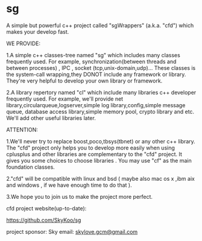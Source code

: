 sg
==
A simple but powerful c++ project called "sgWrappers" (a.k.a. "cfd") which makes your develop fast.

WE PROVIDE:

1.A simple c++ classes-tree named "sg" which includes many classes frequently used. For example, synchronization(between threads and between processes) , IPC , socket (tcp,unix-domain,udp)... These classes is the system-call wrapping,they DONOT include any framework or library. They're very helpful to develop your own library or framework.

2.A library repertory named "cl" which include many libraries c++ developer frequently used. For example, we'll provide net library,circularqueue,logserver,simple log library,config,simple message queue, database access library,simple memory pool, crypto library and etc. We'll add other useful libraries later.

ATTENTION:

1.We'll never try to replace boost,poco,tbsys(tbnet) or any other c++ library. The "cfd" project only helps you to develop more easily when using cplusplus and other libraries are complementary to the "cfd" project. It gives you some choices to choose libraries . You may use "cf" as the main foundation classes.

2."cfd" will be compatible with linux and bsd ( maybe also mac os x ,ibm aix and windows , if we have enough time to do that ).

3.We hope you to join us to make the project more perfect.

cfd project website(up-to-date):

https://github.com/SkyKoo/sg

project sponsor: Sky email: skylove.gcm@gmail.com
